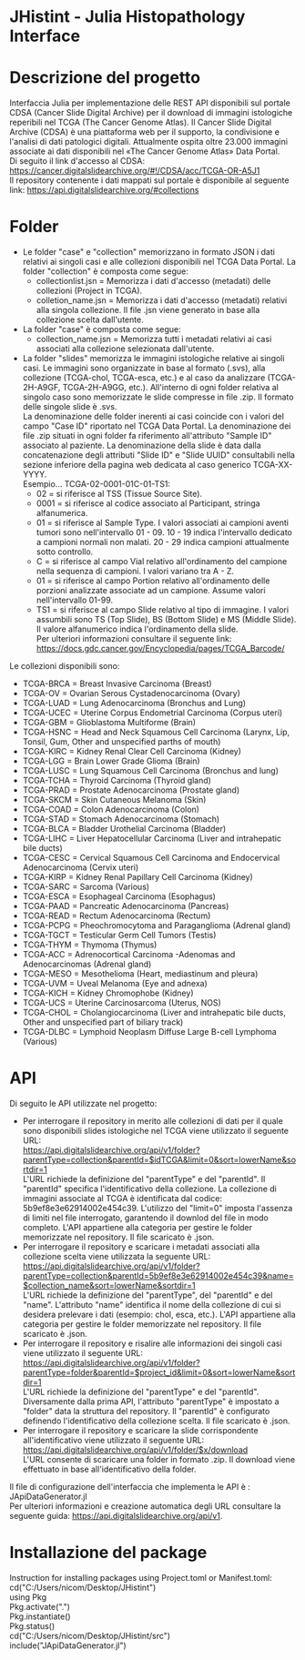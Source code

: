 # JHistint - Julia Histopathology Interface

# Descrizione del progetto
Interfaccia Julia per implementazione delle REST API disponibili sul portale CDSA (Cancer Slide Digital Archive) per il download di immagini istologiche reperibili nel TCGA (The Cancer Genome Atlas). Il Cancer Slide Digital Archive (CDSA) è una piattaforma web per il supporto, la condivisione e l'analisi di dati patologici digitali. Attualmente ospita oltre 23.000 immagini associate ai dati disponibili nel «The Cancer Genome Atlas» Data Portal.  
Di seguito il link d'accesso al CDSA:
https://cancer.digitalslidearchive.org/#!/CDSA/acc/TCGA-OR-A5J1  
Il repository contenente i dati mappati sul portale è disponibile al seguente link: 
https://api.digitalslidearchive.org/#collections

# Folder
* Le folder "case" e "collection" memorizzano in formato JSON i dati relativi ai singoli casi e alle collezioni disponibili nel TCGA Data Portal. La folder "collection" è composta come segue:  
  * collectionlist.jsn = Memorizza i dati d'accesso (metadati) delle collezioni (Project in TCGA).  
  * colletion_name.jsn = Memorizza i dati d'accesso (metadati) relativi alla singola collezione. Il file .jsn viene generato in base alla collezione scelta dall'utente.
* La folder "case" è composta come segue:
  * collection_name.jsn = Memorizza tutti i metadati relativi ai casi associati alla collezione selezionata dall'utente.  
* La folder "slides" memorizza le immagini istologiche relative ai singoli casi. Le immagini sono organizzate in base al formato (.svs), alla collezione (TCGA-chol, TCGA-esca, etc.) e al caso da analizzare (TCGA-2H-A9GF, TCGA-2H-A9GG, etc.). All'interno di ogni folder relativa al singolo caso sono memorizzate le slide compresse in file .zip. Il formato delle singole slide è .svs.  
La denominazione delle folder inerenti ai casi coincide con i valori del campo "Case ID" riportato nel TCGA Data Portal. La denominazione dei file .zip situati in ogni folder fa riferimento all'attributo "Sample ID" associato al paziente. La denominazione della slide è data dalla concatenazione degli attributi "Slide ID" e "Slide UUID" consultabili nella sezione inferiore della pagina web dedicata al caso generico TCGA-XX-YYYY.    
Esempio... TCGA-02-0001-01C-01-TS1:  
  * 02 = si riferisce al TSS (Tissue Source Site).  
  * 0001 = si riferisce al codice associato al Participant, stringa alfanumerica.  
  * 01 = si riferisce al Sample Type. I valori associati ai campioni aventi tumori sono nell'intervallo 01 - 09. 10 - 19 indica l'intervallo dedicato a campioni normali non malati. 20 - 29 indica campioni attualmente sotto controllo.  
  * C = si riferisce al campo Vial relativo all'ordinamento del campione nella sequenza di campioni. I valori variano tra A - Z.  
  * 01 = si riferisce al campo Portion relativo all'ordinamento delle porzioni analizzate associate ad un campione. Assume valori nell'intervallo 01-99.  
  * TS1 = si riferisce al campo Slide relativo al tipo di immagine. I valori assumbili sono TS (Top Slide), BS (Bottom Slide) e MS (Middle Slide). Il valore alfanumerico indica l'ordinamento della slide.  
Per ulteriori informazioni consultare il seguente link: https://docs.gdc.cancer.gov/Encyclopedia/pages/TCGA_Barcode/  
  
Le collezioni disponibili sono:  
  * TCGA-BRCA = Breast Invasive Carcinoma (Breast)
  * TCGA-OV = Ovarian Serous Cystadenocarcinoma (Ovary)
  * TCGA-LUAD = Lung Adenocarcinoma (Bronchus and Lung)
  * TCGA-UCEC = Uterine Corpus Endometrial Carcinoma (Corpus uteri)
  * TCGA-GBM = Glioblastoma Multiforme (Brain)
  * TCGA-HSNC = Head and Neck Squamous Cell Carcinoma (Larynx, Lip, Tonsil, Gum, Other and unspecified parths of mouth)
  * TCGA-KIRC = Kidney Renal Clear Cell Carcinoma (Kidney)
  * TCGA-LGG = Brain Lower Grade Glioma (Brain)
  * TCGA-LUSC = Lung Squamous Cell Carcinoma (Bronchus and lung)
  * TCGA-TCHA = Thyroid Carcinoma (Thyroid gland)
  * TCGA-PRAD = Prostate Adenocarcinoma (Prostate gland)
  * TCGA-SKCM = Skin Cutaneous Melanoma (Skin)
  * TCGA-COAD = Colon Adenocarcinoma (Colon)
  * TCGA-STAD = Stomach Adenocarcinoma (Stomach)
  * TCGA-BLCA = Bladder Urothelial Carcinoma (Bladder)
  * TCGA-LIHC = Liver Hepatocellular Carcinoma (Liver and intrahepatic bile ducts)  
  * TCGA-CESC = Cervical Squamous Cell Carcinoma and Endocervical Adenocarcinoma (Cervix uteri)
  * TCGA-KIRP = Kidney Renal Papillary Cell Carcinoma (Kidney)
  * TCGA-SARC = Sarcoma (Various)
  * TCGA-ESCA = Esophageal Carcinoma (Esophagus)
  * TCGA-PAAD = Pancreatic Adenocarcinoma (Pancreas)
  * TCGA-READ = Rectum Adenocarcinoma (Rectum)
  * TCGA-PCPG = Pheochromocytoma and Paraganglioma (Adrenal gland)
  * TCGA-TGCT = Testicular Germ Cell Tumors (Testis)
  * TCGA-THYM = Thymoma (Thymus)
  * TCGA-ACC = Adrenocortical Carcinoma -Adenomas and Adenocarcinomas (Adrenal gland)
  * TCGA-MESO = Mesothelioma (Heart, mediastinum and pleura)
  * TCGA-UVM = Uveal Melanoma (Eye and adnexa)
  * TCGA-KICH = Kidney Chromophobe (Kidney)
  * TCGA-UCS = Uterine Carcinosarcoma (Uterus, NOS)
  * TCGA-CHOL = Cholangiocarcinoma (Liver and intrahepatic bile ducts, Other and unspecified part of biliary track)
  * TCGA-DLBC = Lymphoid Neoplasm Diffuse Large B-cell Lymphoma (Various)

# API
Di seguito le API utilizzate nel progetto:
* Per interrogare il repository in merito alle collezioni di dati per il quale sono disponibili slides istologiche nel TCGA viene utilizzato il seguente URL:  
https://api.digitalslidearchive.org/api/v1/folder?parentType=collection&parentId=$idTCGA&limit=0&sort=lowerName&sortdir=1  
L'URL richiede la definizione del "parentType" e del "parentId". Il "parentId" specifica l'identificativo della collezione. La collezione di immagini associate al TCGA è identificata dal codice: 5b9ef8e3e62914002e454c39. L'utilizzo del "limit=0" imposta l'assenza di limiti nel file interrogato, garantendo il downlod del file in modo completo. L'API appartiene alla categoria per gestire le folder memorizzate nel repository. Il file scaricato è .json.  
* Per interrogare il repository e scaricare i metadati associati alla collezione scelta viene utilizzata la seguente URL:  
https://api.digitalslidearchive.org/api/v1/folder?parentType=collection&parentId=5b9ef8e3e62914002e454c39&name=$collection_name&sort=lowerName&sortdir=1  
L'URL richiede la definizione del "parentType", del "parentId" e del "name". L'attributo "name" identifica il nome della collezione di cui si desidera prelevare i dati (esempio: chol, esca, etc.). L'API appartiene alla categoria per gestire le folder memorizzate nel repository. Il file scaricato è .json.  
* Per interrogare il repository e risalire alle informazioni dei singoli casi viene utilizzato il seguente URL:  
https://api.digitalslidearchive.org/api/v1/folder?parentType=folder&parentId=$project_id&limit=0&sort=lowerName&sortdir=1  
L'URL richiede la definizione del "parentType" e del "parentId". Diversamente dalla prima API, l'attributo "parentType" è impostato a "folder" data la struttura del repository. Il "parentId" è configurato definendo l'identificativo della collezione scelta. Il file scaricato è .json.  
* Per interrogare il repository e scaricare la slide corrispondente all'identificativo viene utilizzato il seguente URL:  
https://api.digitalslidearchive.org/api/v1/folder/$x/download  
L'URL consente di scaricare una folder in formato .zip. Il download viene effettuato in base all'identificativo della folder.  
  
Il file di configurazione dell'interfaccia che implementa le API è : JApiDataGenerator.jl  
Per ulteriori informazioni e creazione automatica degli URL consultare la seguente guida: https://api.digitalslidearchive.org/api/v1.    

# Installazione del package

Instruction for installing packages using Project.toml or Manifest.toml:   
cd("C:/Users/nicom/Desktop/JHistint")  
using Pkg  
Pkg.activate(".")  
Pkg.instantiate()  
Pkg.status()  
cd("C:/Users/nicom/Desktop/JHistint/src")  
include("JApiDataGenerator.jl")  

